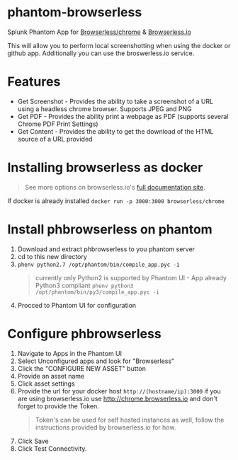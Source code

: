 # phantom-browserless
Splunk Phantom App for [Browserless/chrome](http://github.com/browserless/chrome) & [Browserless.io](http://browserless.io)

This will allow you to perform local screenshotting when using the docker or github app. Additionally you can use the broswerless.io service. 

# Features
* Get Screenshot - Provides the ability to take a screenshot of a URL using a headless chrome browser. Supports JPEG and PNG
* Get PDF - Provides the ability print a webpage as PDF (supports several Chrome PDF Print Settings)
* Get Content - Provides the ability to get the download of the HTML source of a URL provided

# Installing browserless as docker
> See more options on browserless.io's [full documentation site](https://docs.browserless.io/docs/docker.html).

If docker is already installed  `docker run -p 3000:3000 browserless/chrome`

# Install phbrowserless on phantom
1. Download and extract phbrowserless to you phantom server
1. cd to this new directory
1. `phenv python2.7 /opt/phantom/bin/compile_app.pyc -i`
    > currently only Python2 is supported by Phantom UI - App already Python3 compliant `phenv python3 /opt/phantom/bin/py3/compile_app.pyc -i`
1. Procced to Phantom UI for configuration

# Configure phbrowserless
1. Navigate to Apps in the Phantom UI
1. Select Unconfigured apps and look for "Browserless"
1. Click the "CONFIGURE NEW ASSET" button
1. Provide an asset name
1. Click asset settings
1. Provide the url for your docker host `http://(hostname/ip):3000` if you are using browserless.io use http://chrome.browserless.io and don't forget to provide the Token. 
    > Token's can be used for self hosted instances as well, follow the instructions provided by browserless.io for how.
1. Click Save 
1. Click Test Connectivity. 
